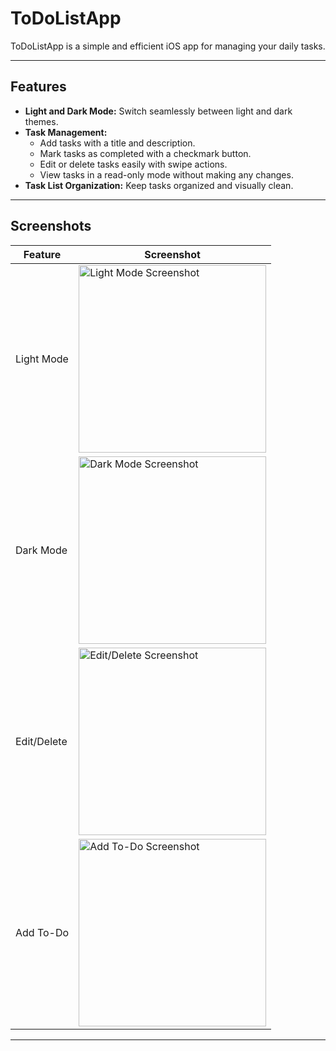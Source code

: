 # ToDoListApp

ToDoListApp is a simple and efficient iOS app for managing your daily tasks.

---

## Features

- **Light and Dark Mode:** Switch seamlessly between light and dark themes.
- **Task Management:** 
  - Add tasks with a title and description.
  - Mark tasks as completed with a checkmark button.
  - Edit or delete tasks easily with swipe actions.
  - View tasks in a read-only mode without making any changes.
- **Task List Organization:** Keep tasks organized and visually clean.

---

## Screenshots

| Feature       | Screenshot                           |
|---------------|--------------------------------------|
| Light Mode    | <img src="Screenshots/light.png" alt="Light Mode Screenshot" width="300"> |
| Dark Mode     | <img src="Screenshots/dark.png" alt="Dark Mode Screenshot" width="300">   |
| Edit/Delete   | <img src="Screenshots/editDelete.png" alt="Edit/Delete Screenshot" width="300"> |
| Add To-Do     | <img src="Screenshots/addToDo.png" alt="Add To-Do Screenshot" width="300"> |



---
